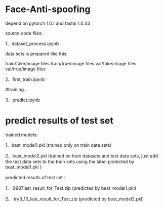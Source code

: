 # Face-Anti-spoofing

depend on pytorch 1.0.1 and fastai 1.0.43

source code files:

1、dataset_process.ipynb
 
 data sets is prepared  like this:
 
 train/fake/image files
 train/true/image files
 val/fake/image files
 val/true/image files
 
 
 
2、first_train.ipynb

 #training...


3、predict.ipynb
 
# predict results of test set


trained models:

1、best_model1.pkl 
(trained only on train data sets)

2、best_model2.pkl
(trained on train datasets and test data sets, just add the test data sets to the train sets using the label predicted by best_model1.pkl )

predicted results of test set：

1、 9987last_result_for_Test.zip   (predicted by best_model1.pkl)

2、 try3_10_last_result_for_Test.zip (predicted by best_model2.pkl)

